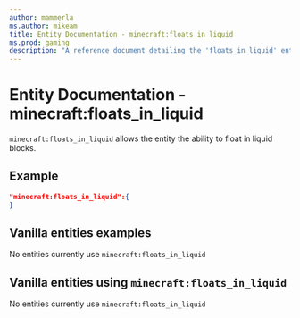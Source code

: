 ```yaml
---
author: mammerla
ms.author: mikeam
title: Entity Documentation - minecraft:floats_in_liquid
ms.prod: gaming
description: "A reference document detailing the 'floats_in_liquid' entity component"
---
```


# Entity Documentation -  minecraft:floats_in_liquid

`minecraft:floats_in_liquid` allows the entity the ability to float in liquid blocks.

## Example

```json
"minecraft:floats_in_liquid":{
}
```

## Vanilla entities examples

No entities currently use `minecraft:floats_in_liquid`

## Vanilla entities using `minecraft:floats_in_liquid`

No entities currently use `minecraft:floats_in_liquid`
